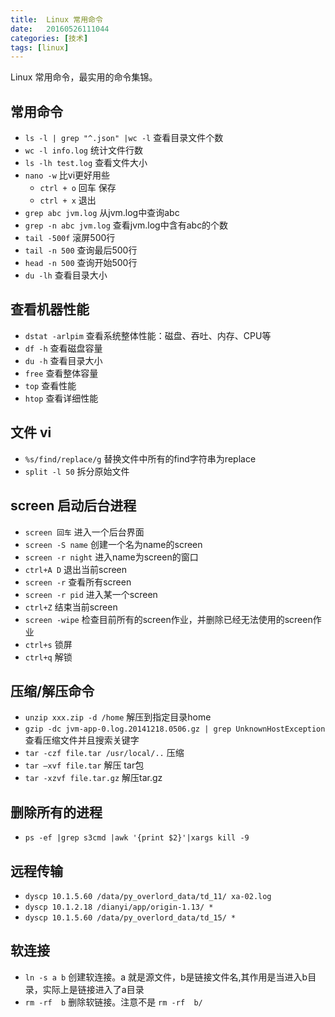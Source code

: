 ```yaml
---
title:  Linux 常用命令
date:   20160526111044
categories: [技术]
tags: [linux]
---
```


Linux 常用命令，最实用的命令集锦。

## 常用命令
   * `ls -l | grep "^.json" |wc -l` 查看目录文件个数
   * `wc -l info.log` 统计文件行数
   * `ls -lh test.log` 查看文件大小
   * `nano -w` 比vi更好用些
     - `ctrl + o` 回车 保存
     - `ctrl + x` 退出
   * `grep abc jvm.log` 从jvm.log中查询abc
   * `grep -n abc jvm.log` 查看jvm.log中含有abc的个数
   * `tail -500f` 滚屏500行
   * `tail -n 500` 查询最后500行
   * `head -n 500` 查询开始500行
   * `du -lh` 查看目录大小

## 查看机器性能
   * `dstat -arlpim` 查看系统整体性能：磁盘、吞吐、内存、CPU等
   * `df -h` 查看磁盘容量
   * `du -h` 查看目录大小
   * `free` 查看整体容量
   * `top` 查看性能
   * `htop` 查看详细性能

## 文件 vi
   * `%s/find/replace/g` 替换文件中所有的find字符串为replace
   * `split -l 50` 拆分原始文件

## screen 启动后台进程
   * `screen 回车` 进入一个后台界面
   * `screen -S name` 创建一个名为name的screen
   * `screen -r night` 进入name为screen的窗口
   * `ctrl+A D` 退出当前screen
   * `screen -r` 查看所有screen
   * `screen -r pid` 进入某一个screen
   * `ctrl+Z` 结束当前screen
   * `screen -wipe` 检查目前所有的screen作业，并删除已经无法使用的screen作业
   * `ctrl+s` 锁屏
   * `ctrl+q` 解锁

## 压缩/解压命令
   * `unzip xxx.zip -d /home` 解压到指定目录home
   * `gzip -dc jvm-app-0.log.20141218.0506.gz | grep UnknownHostException` 查看压缩文件并且搜索关键字
   * `tar -czf file.tar /usr/local/..` 压缩
   * `tar –xvf file.tar`  解压 tar包
   * `tar -xzvf file.tar.gz` 解压tar.gz

## 删除所有的进程
   * `ps -ef |grep s3cmd |awk '{print $2}'|xargs kill -9`

## 远程传输
   * `dyscp 10.1.5.60 /data/py_overlord_data/td_11/ xa-02.log`
   * `dyscp 10.1.2.18 /dianyi/app/origin-1.13/ *`
   * `dyscp 10.1.5.60 /data/py_overlord_data/td_15/ *`

## 软连接
   * `ln -s a b` 创建软连接。a 就是源文件，b是链接文件名,其作用是当进入b目录，实际上是链接进入了a目录
   * `rm -rf  b` 删除软链接。注意不是 `rm -rf  b/`